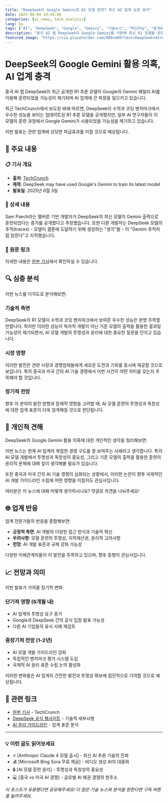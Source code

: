 ```yaml
---
title: "DeepSeek이 Google Gemini로 AI 모델 훈련? 최신 AI 업계 논란 분석"
date: 2025-06-04 19:45:00
categories: [ai_news, tech_analysis]
lang: ko
tags: ["AI", "DeepSeek", "Google", "Gemini", "기술뉴스", "머신러닝", "중국AI"]
description: "중국 AI 랩 DeepSeek이 Google Gemini를 이용해 최신 R1 모델을 훈련했을 가능성이 제기되며 AI 업계에 파장이 일고 있습니다."
featured_image: "https://via.placeholder.com/800x400?text=DeepSeek+AI+Controversy"
---
```


# DeepSeek의 Google Gemini 활용 의혹, AI 업계 충격

중국 AI 랩 DeepSeek이 최근 공개한 R1 추론 모델이 Google의 Gemini 패밀리 AI를 이용해 훈련되었을 가능성이 제기되며 AI 업계에 큰 파장을 일으키고 있습니다.

최근 TechCrunch에서 보도된 바에 따르면, DeepSeek이 수학과 코딩 벤치마크에서 우수한 성능을 보이는 업데이트된 R1 추론 모델을 공개했지만, 일부 AI 연구자들이 이 모델의 훈련 과정에서 Google Gemini가 사용되었을 가능성을 제기하고 있습니다.

이번 발표는 관련 업계에 상당한 파급효과를 미칠 것으로 예상됩니다.

## 📰 주요 내용

### 📋 기사 개요
- **출처**: [TechCrunch](https://techcrunch.com/2025/06/03/deepseek-may-have-used-googles-gemini-to-train-its-latest-model/)
- **제목**: DeepSeek may have used Google's Gemini to train its latest model
- **발표일**: 2025년 6월 3일

### 📝 상세 내용
Sam Paech라는 멜버른 기반 개발자가 DeepSeek의 최신 모델이 Gemini 출력으로 훈련되었다는 증거를 공개했다고 주장했습니다. 또한 다른 개발자는 DeepSeek 모델의 추적(traces) - 모델이 결론에 도달하기 위해 생성하는 "생각"들 - 이 "Gemini 추적처럼 읽힌다"고 지적했습니다.

### 🔗 원문 링크
자세한 내용은 [원본 기사](https://techcrunch.com/2025/06/03/deepseek-may-have-used-googles-gemini-to-train-its-latest-model/)에서 확인하실 수 있습니다.

## 🔍 심층 분석

이번 뉴스를 다각도로 분석해보면:

### 기술적 측면
DeepSeek의 R1 모델이 수학과 코딩 벤치마크에서 보여준 우수한 성능은 분명 주목할 만합니다. 하지만 이러한 성능이 독자적 개발이 아닌 기존 모델의 출력을 활용한 결과일 가능성이 제기되면서, AI 모델 개발의 투명성과 윤리에 대한 중요한 질문을 던지고 있습니다.

### 시장 영향
이러한 발전은 관련 시장과 경쟁업체들에게 새로운 도전과 기회를 동시에 제공할 것으로 보입니다. 특히 중국과 미국 간의 AI 기술 경쟁에서 이번 사건이 어떤 의미를 갖는지 주목해야 할 것입니다.

### 장기적 전망
향후 이 분야의 발전 방향과 잠재적 영향을 고려할 때, AI 모델 훈련의 투명성과 독창성에 대한 업계 표준이 더욱 엄격해질 것으로 판단됩니다.

## 💭 개인적 견해

DeepSeek의 Google Gemini 활용 의혹에 대한 개인적인 생각을 정리해보면:

이번 뉴스는 현재 AI 업계의 복잡한 경쟁 구도를 잘 보여주는 사례라고 생각합니다. 특히 AI 모델 개발에서 투명성과 독창성의 중요성, 그리고 기존 모델의 출력을 활용한 훈련의 윤리적 문제에 대해 깊이 생각해볼 필요가 있습니다.

또한 중국과 미국 간의 AI 기술 경쟁이 심화되는 상황에서, 이러한 논란이 향후 국제적인 AI 개발 가이드라인 수립에 어떤 영향을 미칠지도 관심사입니다.

여러분은 이 뉴스에 대해 어떻게 생각하시나요? 댓글로 의견을 나눠주세요!

## 🌐 업계 반응

업계 전문가들의 반응을 종합해보면:

- **긍정적 측면**: AI 개발의 다양한 접근 방식과 기술적 혁신
- **우려사항**: 모델 훈련의 투명성, 지적재산권, 윤리적 고려사항
- **전망**: AI 개발 표준과 규제 강화 가능성

다양한 이해관계자들이 이 발전을 주목하고 있으며, 향후 동향이 관심사입니다.

## 📈 전망과 의미

이번 발표가 가져올 장기적 변화:

### 단기적 영향 (6개월 내)
- AI 업계의 투명성 요구 증가
- Google과 DeepSeek 간의 공식 입장 발표 가능성
- 다른 AI 기업들의 유사 사례 재검토

### 중장기적 전망 (1-2년)
- AI 모델 개발 가이드라인 강화
- 독립적인 벤치마크 평가 시스템 도입
- 국제적 AI 윤리 표준 수립 논의 활성화

이러한 변화들은 AI 업계의 건전한 발전과 투명성 확보에 점진적으로 기여할 것으로 예상됩니다.

## 🔗 관련 링크
- [원본 기사](https://techcrunch.com/2025/06/03/deepseek-may-have-used-googles-gemini-to-train-its-latest-model/) - TechCrunch
- [DeepSeek 공식 웹사이트](#) - 기술적 세부사항
- [AI 윤리 가이드라인](#) - 업계 표준 분석

---

### 💡 이런 글도 읽어보세요
- 🔥 [Anthropic Claude 4 모델 출시] - 최신 AI 추론 기술의 진화
- 💰 [Microsoft Bing Sora 무료 제공] - 비디오 생성 AI의 대중화
- 🔒 [AI 모델 훈련 윤리] - 투명성과 독창성의 중요성
- 💻 [중국 vs 미국 AI 경쟁] - 글로벌 AI 패권 경쟁의 현주소

*이 포스트가 유용했다면 공유해주세요! 더 많은 기술 뉴스와 분석을 원한다면 구독 버튼을 눌러주세요.*

<div class="ad-container">
<!-- 구글 애드센스 광고 공간 -->
</div>
